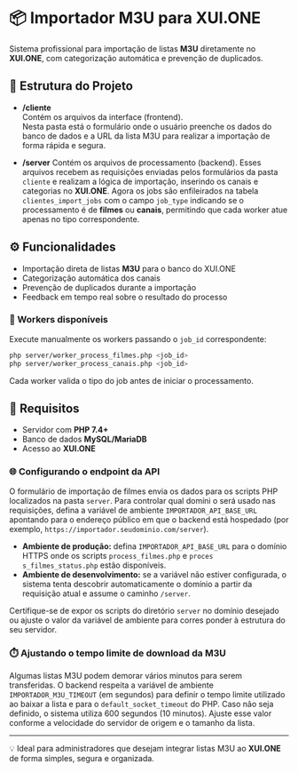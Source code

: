 # 📦 Importador M3U para XUI.ONE

Sistema profissional para importação de listas **M3U** diretamente no **XUI.ONE**, com categorização automática e prevenção de duplicados.

## 🚀 Estrutura do Projeto

- **/cliente**  
  Contém os arquivos da interface (frontend).  
  Nesta pasta está o formulário onde o usuário preenche os dados do banco de dados e a URL da lista M3U para realizar a importação de forma rápida e segura.

- **/server**
  Contém os arquivos de processamento (backend).
  Esses arquivos recebem as requisições enviadas pelos formulários da pasta `cliente` e realizam a lógica de importação, inserindo os canais e categorias no **XUI.ONE**.
  Agora os jobs são enfileirados na tabela `clientes_import_jobs` com o campo `job_type` indicando se o processamento é de **filmes** ou **canais**, permitindo que cada worker atue apenas no tipo correspondente.

## ⚙️ Funcionalidades

- Importação direta de listas **M3U** para o banco do XUI.ONE  
- Categorização automática dos canais  
- Prevenção de duplicados durante a importação  
- Feedback em tempo real sobre o resultado do processo

### 👷 Workers disponíveis

Execute manualmente os workers passando o `job_id` correspondente:

```bash
php server/worker_process_filmes.php <job_id>
php server/worker_process_canais.php <job_id>
```

Cada worker valida o tipo do job antes de iniciar o processamento.

## 📝 Requisitos

- Servidor com **PHP 7.4+**
- Banco de dados **MySQL/MariaDB**
- Acesso ao **XUI.ONE**

### 🌐 Configurando o endpoint da API

O formulário de importação de filmes envia os dados para os scripts PHP localizados na pasta `server`. Para controlar qual domíni
o será usado nas requisições, defina a variável de ambiente `IMPORTADOR_API_BASE_URL` apontando para o endereço público em que o
backend está hospedado (por exemplo, `https://importador.seudominio.com/server`).

- **Ambiente de produção:** defina `IMPORTADOR_API_BASE_URL` para o domínio HTTPS onde os scripts `process_filmes.php` e `proces
    s_filmes_status.php` estão disponíveis.
- **Ambiente de desenvolvimento:** se a variável não estiver configurada, o sistema tenta descobrir automaticamente o domínio a
    partir da requisição atual e assume o caminho `/server`.

Certifique-se de expor os scripts do diretório `server` no domínio desejado ou ajuste o valor da variável de ambiente para corres
ponder à estrutura do seu servidor.

### ⏱️ Ajustando o tempo limite de download da M3U

Algumas listas M3U podem demorar vários minutos para serem transferidas. O backend respeita a variável de ambiente `IMPORTADOR_M3U_TIMEOUT` (em segundos) para definir o tempo limite utilizado ao baixar a lista e para o `default_socket_timeout` do PHP. Caso não seja definido, o sistema utiliza 600 segundos (10 minutos). Ajuste esse valor conforme a velocidade do servidor de origem e o tamanho da lista.

---

💡 Ideal para administradores que desejam integrar listas M3U ao **XUI.ONE** de forma simples, segura e organizada.
